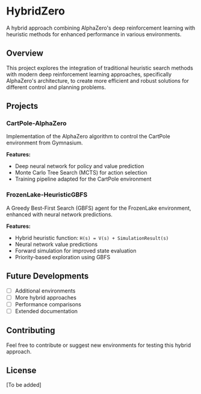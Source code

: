 # HybridZero

A hybrid approach combining AlphaZero's deep reinforcement learning with heuristic methods for enhanced performance in various environments.

## Overview
This project explores the integration of traditional heuristic search methods with modern deep reinforcement learning approaches, specifically AlphaZero's architecture, to create more efficient and robust solutions for different control and planning problems.

## Projects

### CartPole-AlphaZero
Implementation of the AlphaZero algorithm to control the CartPole environment from Gymnasium.

**Features:**
* Deep neural network for policy and value prediction
* Monte Carlo Tree Search (MCTS) for action selection
* Training pipeline adapted for the CartPole environment

### FrozenLake-HeuristicGBFS
A Greedy Best-First Search (GBFS) agent for the FrozenLake environment, enhanced with neural network predictions.

**Features:**
* Hybrid heuristic function: `H(s) = V(s) + SimulationResult(s)`
* Neural network value predictions
* Forward simulation for improved state evaluation
* Priority-based exploration using GBFS

## Future Developments
- [ ] Additional environments
- [ ] More hybrid approaches
- [ ] Performance comparisons
- [ ] Extended documentation

## Contributing
Feel free to contribute or suggest new environments for testing this hybrid approach.

## License
[To be added]
